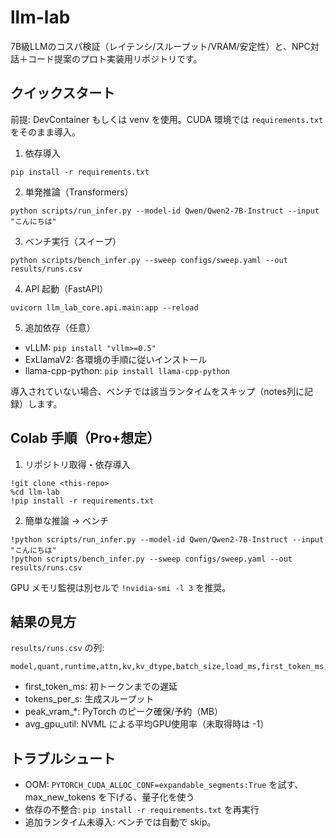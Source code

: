 # llm-lab

7B級LLMのコスパ検証（レイテンシ/スループット/VRAM/安定性）と、NPC対話＋コード提案のプロト実装用リポジトリです。

## クイックスタート

前提: DevContainer もしくは venv を使用。CUDA 環境では `requirements.txt` をそのまま導入。

1) 依存導入

```
pip install -r requirements.txt
```

2) 単発推論（Transformers）

```
python scripts/run_infer.py --model-id Qwen/Qwen2-7B-Instruct --input "こんにちは"
```

3) ベンチ実行（スイープ）

```
python scripts/bench_infer.py --sweep configs/sweep.yaml --out results/runs.csv
```

4) API 起動（FastAPI）

```
uvicorn llm_lab_core.api.main:app --reload
```

5) 追加依存（任意）

- vLLM: `pip install "vllm>=0.5"`
- ExLlamaV2: 各環境の手順に従いインストール
- llama-cpp-python: `pip install llama-cpp-python`

導入されていない場合、ベンチでは該当ランタイムをスキップ（notes列に記録）します。

## Colab 手順（Pro+想定）

1) リポジトリ取得・依存導入

```
!git clone <this-repo>
%cd llm-lab
!pip install -r requirements.txt
```

2) 簡単な推論 → ベンチ

```
!python scripts/run_infer.py --model-id Qwen/Qwen2-7B-Instruct --input "こんにちは"
!python scripts/bench_infer.py --sweep configs/sweep.yaml --out results/runs.csv
```

GPU メモリ監視は別セルで `!nvidia-smi -l 3` を推奨。

## 結果の見方

`results/runs.csv` の列:

```
model,quant,runtime,attn,kv,kv_dtype,batch_size,load_ms,first_token_ms,tokens_per_s,peak_vram_alloc_mb,peak_vram_reserved_mb,avg_gpu_util,oom,notes
```

- first_token_ms: 初トークンまでの遅延
- tokens_per_s: 生成スループット
- peak_vram_*: PyTorch のピーク確保/予約（MB）
- avg_gpu_util: NVML による平均GPU使用率（未取得時は -1）

## トラブルシュート

- OOM: `PYTORCH_CUDA_ALLOC_CONF=expandable_segments:True` を試す、max_new_tokens を下げる、量子化を使う
- 依存の不整合: `pip install -r requirements.txt` を再実行
- 追加ランタイム未導入: ベンチでは自動で skip。
